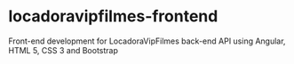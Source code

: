 # locadoravipfilmes-frontend
Front-end development for LocadoraVipFilmes back-end API using Angular, HTML 5, CSS 3 and Bootstrap
